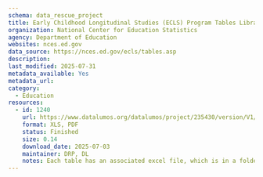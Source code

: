 ```yaml
---
schema: data_rescue_project 
title: Early Childhood Longitudinal Studies (ECLS) Program Tables Library
organization: National Center for Education Statistics
agency: Department of Education
websites: nces.ed.gov
data_source: https://nces.ed.gov/ecls/tables.asp
description: 
last_modified: 2025-07-31
metadata_available: Yes
metadata_url: 
category:
  - Education 
resources:
  - id: 1240
    url: https://www.datalumos.org/datalumos/project/235430/version/V1/view
    format: XLS, PDF
    status: Finished
    size: 0.14
    download_date: 2025-07-03
    maintainer: DRP, DL
    notes: Each table has an associated excel file, which is in a folder in the dataset (one folder per table).In the root folder, there is a catalog csv that provides a crosswalk between the folder names and file names and the original table titles.In addition to the tables, this project contains (1) user manuals for ECLS-K and ECLS-K2011 from the NCES resource library, (2) questionnaires for ECLS-K and ECLS-K2011 downloaded from the study website and (3) other reports and documentation related to the two studies from the NCES resource library.
---
```

